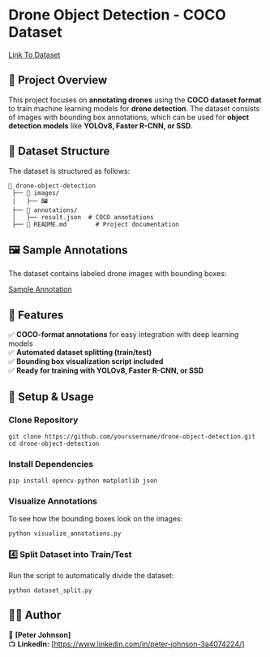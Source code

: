 # Drone Object Detection - COCO Dataset 

[Link To Dataset](https://www.kaggle.com/datasets/dasmehdixtr/drone-dataset-uav/data) 

## 📌 Project Overview
This project focuses on **annotating drones** using the **COCO dataset format** to train machine learning models for **drone detection**. The dataset consists of images with bounding box annotations, which can be used for **object detection models** like **YOLOv8, Faster R-CNN, or SSD**.

## 📂 Dataset Structure
The dataset is structured as follows:

```
📂 drone-object-detection
 ├── 📂 images/
 │   ├── 🖼️    
 ├── 📂 annotations/
 │   ├── result.json  # COCO annotations
 ├── 📜 README.md        # Project documentation
```

## 🖼️ Sample Annotations
The dataset contains labeled drone images with bounding boxes:

[Sample Annotation](https://your-image-link-here) 

## 🚀 Features
✅ **COCO-format annotations** for easy integration with deep learning models  
✅ **Automated dataset splitting (train/test)**  
✅ **Bounding box visualization script included**  
✅ **Ready for training with YOLOv8, Faster R-CNN, or SSD**  

## 🔧 Setup & Usage
### Clone Repository
```
git clone https://github.com/yourusername/drone-object-detection.git
cd drone-object-detection
```

### Install Dependencies
```
pip install opencv-python matplotlib json
```

### Visualize Annotations
To see how the bounding boxes look on the images:
```
python visualize_annotations.py
```

### 4️⃣ Split Dataset into Train/Test
Run the script to automatically divide the dataset:
```
python dataset_split.py
```
 

## 👨‍💻 Author
📌 **[Peter Johnson]**  
📺 **LinkedIn:** [https://www.linkedin.com/in/peter-johnson-3a4074224/]  


